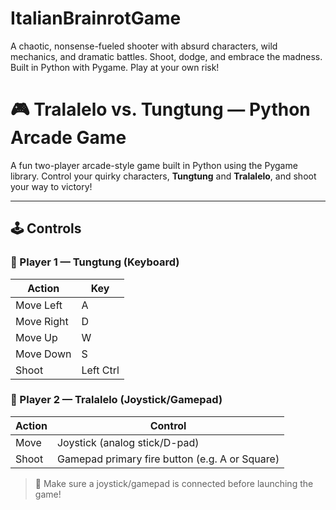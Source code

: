 # ItalianBrainrotGame
A chaotic, nonsense-fueled shooter with absurd characters, wild mechanics, and dramatic battles. Shoot, dodge, and embrace the madness. Built in Python with Pygame. Play at your own risk!

# 🎮 Tralalelo vs. Tungtung — Python Arcade Game

A fun two-player arcade-style game built in Python using the Pygame library. Control your quirky characters, **Tungtung** and **Tralalelo**, and shoot your way to victory!

---

## 🕹️ Controls

### 🔵 Player 1 — **Tungtung** (Keyboard)
| Action       | Key        |
|--------------|------------|
| Move Left    | A          |
| Move Right   | D          |
| Move Up      | W          |
| Move Down    | S          |
| Shoot        | Left Ctrl  |

### 🔴 Player 2 — **Tralalelo** (Joystick/Gamepad)
| Action       | Control                         |
|--------------|---------------------------------|
| Move         | Joystick (analog stick/D-pad)   |
| Shoot        | Gamepad primary fire button (e.g. A or Square) |

> 🎯 Make sure a joystick/gamepad is connected before launching  the game!
